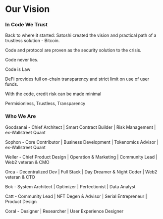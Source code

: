 # Our Vision

### In Code We Trust

Back to where it started: Satoshi created the vision and practical path of a trustless solution - Bitcoin.

Code and protocol are proven as the security solution to the crisis.

Code never lies.

Code is Law

DeFi provides full on-chain transparency and strict limit on use of user funds.

With the code, credit risk can be made minimal

Permisionless, Trustless, Transparency

### Who We Are

Goodsanai - Chief Architect | Smart Contract Builder | Risk Management | ex-Wallstreet Quant

Sophon - Core Contributor | Business Development | Tokenomics Advisor | ex-Wallstreet Quant

Weller - Chief Product Design | Operation & Marketing | Community Lead | Web2 veteran & CMO&#x20;

Orca - Decentralized Dev | Full Stack | Day Dreamer & Night Coder | Web2 veteran & CTO

Bok - System Architect | Optimizer | Perfectionist | Data Analyst&#x20;

Catt - Community Lead | NFT Degen & Advisor | Serial Entrepreneur | Product Design

Coral - Designer | Researcher | User Experience Designer&#x20;

